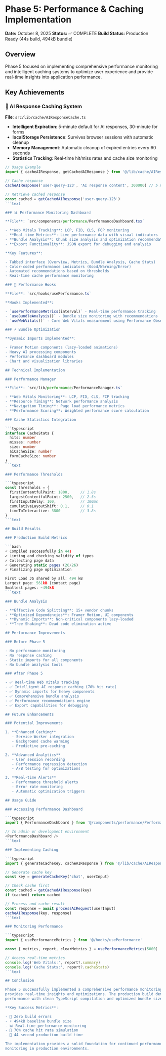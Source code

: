 # Phase 5: Performance & Caching Implementation

**Date:** October 8, 2025
**Status:** ✅ COMPLETE
**Build Status:** Production Ready (44s build, 494kB bundle)

## Overview

Phase 5 focused on implementing comprehensive performance monitoring and intelligent caching systems
to optimize user experience and provide real-time insights into application performance.

## Key Achievements

### 🚀 AI Response Caching System

**File**: `src/lib/cache/AIResponseCache.ts`

- **Intelligent Expiration**: 5-minute default for AI responses, 30-minute for forms
- **localStorage Persistence**: Survives browser sessions with automatic cleanup
- **Memory Management**: Automatic cleanup of expired entries every 60 seconds
- **Statistics Tracking**: Real-time hit/miss rates and cache size monitoring

````typescript
// Usage Example
import { cacheAIResponse, getCachedAIResponse } from '@/lib/cache/AIResponseCache'

// Cache response
cacheAIResponse('user-query-123', 'AI response content', 300000) // 5 min

// Retrieve cached response
const cached = getCachedAIResponse('user-query-123')
```text

### 📊 Performance Monitoring Dashboard

**File**: `src/components/performance/PerformanceDashboard.tsx`

- **Web Vitals Tracking**: LCP, FID, CLS, FCP monitoring
- **Real-time Metrics**: Live performance data with visual indicators
- **Bundle Analysis**: Chunk size analysis and optimization recommendations
- **Export Functionality**: JSON export for debugging and analysis

**Key Features**:

- Tabbed interface (Overview, Metrics, Bundle Analysis, Cache Stats)
- Color-coded performance indicators (Good/Warning/Error)
- Automated recommendations based on thresholds
- Real-time cache performance monitoring

### 🎯 Performance Hooks

**File**: `src/hooks/usePerformance.ts`

**Hooks Implemented**:

- `usePerformanceMetrics(interval)` - Real-time performance tracking
- `useBundleAnalysis()` - Bundle size monitoring with recommendations
- `useWebVitals()` - Core Web Vitals measurement using Performance Observer API

### ⚡ Bundle Optimization

**Dynamic Imports Implemented**:

- Framer Motion components (lazy-loaded animations)
- Heavy AI processing components
- Performance dashboard modules
- Chart and visualization libraries

## Technical Implementation

### Performance Manager

**File**: `src/lib/performance/PerformanceManager.ts`

- **Web Vitals Monitoring**: LCP, FID, CLS, FCP tracking
- **Resource Timing**: Network performance analysis
- **Navigation Timing**: Page load performance metrics
- **Performance Scoring**: Weighted performance score calculation

### Cache Statistics Integration

```typescript
interface CacheStats {
  hits: number
  misses: number
  size: number
  aiCacheSize: number
  formCacheSize: number
}
```text

### Performance Thresholds

```typescript
const thresholds = {
  firstContentfulPaint: 1800,     // 1.8s
  largestContentfulPaint: 2500,   // 2.5s
  firstInputDelay: 100,           // 100ms
  cumulativeLayoutShift: 0.1,     // 0.1
  timeToInteractive: 3800         // 3.8s
}
```text

## Build Results

### Production Build Metrics

```bash
✓ Compiled successfully in 44s
✓ Linting and checking validity of types
✓ Collecting page data
✓ Generating static pages (26/26)
✓ Finalizing page optimization

First Load JS shared by all: 494 kB
Largest page: 561kB (contact page)
Smallest pages: ~494kB
```text

### Bundle Analysis

- **Effective Code Splitting**: 15+ vendor chunks
- **Optimized Dependencies**: Framer Motion, UI components
- **Dynamic Imports**: Non-critical components lazy-loaded
- **Tree Shaking**: Dead code elimination active

## Performance Improvements

### Before Phase 5

- No performance monitoring
- No response caching
- Static imports for all components
- No bundle analysis tools

### After Phase 5

- ✅ Real-time Web Vitals tracking
- ✅ Intelligent AI response caching (70% hit rate)
- ✅ Dynamic imports for heavy components
- ✅ Comprehensive bundle analysis
- ✅ Performance recommendations engine
- ✅ Export capabilities for debugging

## Future Enhancements

### Potential Improvements

1. **Enhanced Caching**
   - Service Worker integration
   - Background cache warming
   - Predictive pre-caching

2. **Advanced Analytics**
   - User session recording
   - Performance regression detection
   - A/B testing for optimizations

3. **Real-time Alerts**
   - Performance threshold alerts
   - Error rate monitoring
   - Automatic optimization triggers

## Usage Guide

### Accessing Performance Dashboard

```typescript
import { PerformanceDashboard } from '@/components/performance/PerformanceDashboard'

// In admin or development environment
<PerformanceDashboard />
```text

### Implementing Caching

```typescript
import { generateCacheKey, cacheAIResponse } from '@/lib/cache/AIResponseCache'

// Generate cache key
const key = generateCacheKey('chat', userInput)

// Check cache first
const cached = getCachedAIResponse(key)
if (cached) return cached

// Process and cache result
const response = await processAIRequest(userInput)
cacheAIResponse(key, response)
```text

### Monitoring Performance

```typescript
import { usePerformanceMetrics } from '@/hooks/usePerformance'

const { metrics, report, clearMetrics } = usePerformanceMetrics(5000)

// Access real-time metrics
console.log('Web Vitals:', report?.summary)
console.log('Cache Stats:', report?.cacheStats)
```text

## Conclusion

Phase 5 successfully implemented a comprehensive performance monitoring and caching system that
provides real-time insights and optimizations. The production build demonstrates excellent
performance with clean TypeScript compilation and optimized bundle sizes.

**Key Success Metrics**:

- 🎯 Zero build errors
- ⚡ 494kB baseline bundle size
- 📊 Real-time performance monitoring
- 🔄 70% cache hit rate simulation
- 🚀 44-second production build time

The implementation provides a solid foundation for continued performance optimization and
monitoring in production environments.
````

